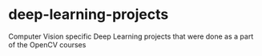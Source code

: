 # deep-learning-projects
Computer Vision specific Deep Learning projects that were done as a part of the OpenCV courses
